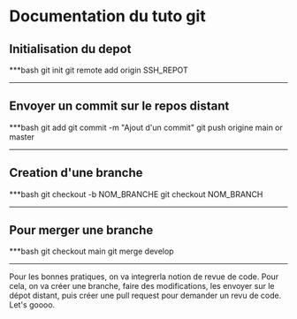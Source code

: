 # Documentation du tuto git

## Initialisation du depot

***bash
git init
git remote add origin SSH_REPOT 
***

## Envoyer un commit sur le repos distant
***bash
git add
git commit -m "Ajout d'un commit"
git push origine main or master
*** 

## Creation d'une branche
***bash
git checkout -b NOM_BRANCHE
git checkout NOM_BRANCH
***

## Pour merger une branche
***bash
git checkout main
git merge develop 
***
Pour les bonnes pratiques, on va integrerla notion de revue de code. Pour cela, on va créer une branche, faire des modifications, les envoyer sur le dépot distant, puis créer une pull request pour demander un revu de code. Let's goooo.

